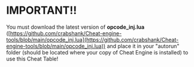 # IMPORTANT!!

You must download the latest version of **opcode_inj.lua** ([https://github.com/crabshank/Cheat-engine-tools/blob/main/opcode_inj.lua](https://github.com/crabshank/Cheat-engine-tools/blob/main/opcode_inj.lua)) and place it in your "autorun" folder (should be located where your copy of Cheat Engine is installed) to use this Cheat Table!
